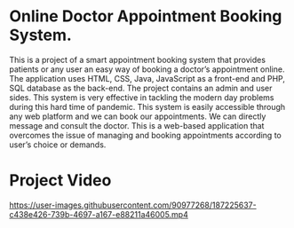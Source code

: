 # Online Doctor Appointment Booking System.

 This is a project of a smart appointment booking system that provides patients or any user an easy way of booking a doctor’s appointment online.
 The application uses HTML, CSS, Java, JavaScript as a front-end and PHP, SQL database as the back-end.
 The project contains an admin and user sides.
 This system is very effective in  tackling the modern day problems during this hard time of pandemic.
 This system is  easily accessible through any web platform and we can book our appointments. We can directly message and consult the doctor.
 This is a web-based application that overcomes the issue of managing and booking appointments according to user’s choice or demands.

# Project Video
https://user-images.githubusercontent.com/90977268/187225637-c438e426-739b-4697-a167-e88211a46005.mp4

